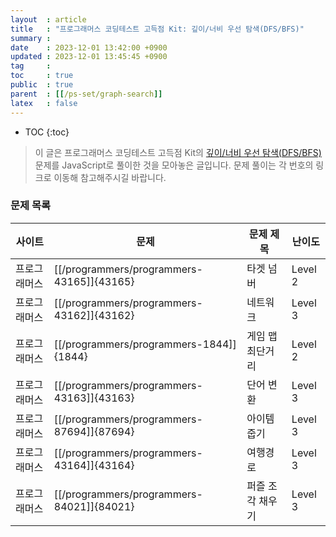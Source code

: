 ```yaml
---
layout  : article
title   : "프로그래머스 코딩테스트 고득점 Kit: 깊이/너비 우선 탐색(DFS/BFS)"
summary : 
date    : 2023-12-01 13:42:00 +0900
updated : 2023-12-01 13:45:45 +0900
tag     : 
toc     : true
public  : true
parent  : [[/ps-set/graph-search]]
latex   : false
---
```

* TOC
{:toc}

> 이 글은 프로그래머스 코딩테스트 고득점 Kit의 [깊이/너비 우선 탐색(DFS/BFS)](https://school.programmers.co.kr/learn/courses/30/parts/12421) 문제를 JavaScript로 풀이한 것을 모아놓은 글입니다. 문제 풀이는 각 번호의 링크로 이동해 참고해주시길 바랍니다.

### 문제 목록

| 사이트       | 문제                                      | 문제 제목        | 난이도   |
| ------------ | ----------------------------------------- | ---------------- | -------- |
| 프로그래머스 | [[/programmers/programmers-43165]]{43165} | 타겟 넘버        | Level 2  |
| 프로그래머스 | [[/programmers/programmers-43162]]{43162} | 네트워크         | Level 3  |
| 프로그래머스 | [[/programmers/programmers-1844]]{1844}   | 게임 맵 최단거리 | Level 2  |
| 프로그래머스 | [[/programmers/programmers-43163]]{43163} | 단어 변환        | Level 3  |
| 프로그래머스 | [[/programmers/programmers-87694]]{87694} | 아이템 줍기      | Level 3  |
| 프로그래머스 | [[/programmers/programmers-43164]]{43164} | 여행경로         | Level 3  |
| 프로그래머스 | [[/programmers/programmers-84021]]{84021} | 퍼즐 조각 채우기 | Level 3  |
